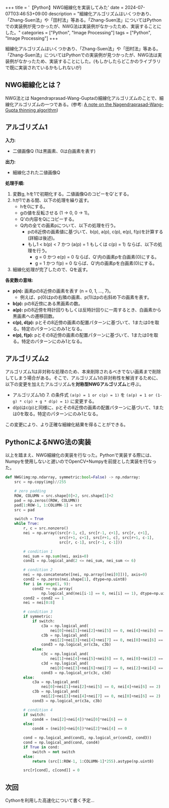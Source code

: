 +++
title = '【Python】NWG細線化を実装してみた'
date = 2024-07-07T03:46:53+09:00
description = "細線化アルゴリズムはいくつかあり、「Zhang-Suen法」や「田村法」等ある。「Zhang-Suen法」についてはPythonでの実装例が見つかったが、NWG法は実装例がなかったため、実装することにした。"
categories = ["Python", "Image Processing"]
tags = ["Python", "Image Processing"]
+++

細線化アルゴリズムはいくつかあり、「Zhang-Suen法」や「田村法」等ある。「Zhang-Suen法」についてはPythonでの実装例が見つかったが、NWG法は実装例がなかったため、実装することにした。(もしかしたらどこかのライブラリで既に実装されているかもしれないが)

## NWG細線化とは？

NWG法とは Nagendraprasad-Wang-Guptaの細線化アルゴリズムのことで、細線化アルゴリズムの一つである。(参考: [A note on the Nagendraprasad-Wang-Gupta thinning algorithm](https://www.sciencedirect.com/science/article/pii/016786559500121V))

## アルゴリズム1

**入力:** 
* 二値画像Q (1は黒画素、0は白画素を表す)

**出力:** 
* 細線化された二値画像Q

**処理手順:**

1. 変数g, hを1で初期化する。二値画像QのコピーをQ'とする。
2. hが1である間、以下の処理を繰り返す。
    * hを0にする。
    * gの値を反転させる (1 -> 0, 0 -> 1)。
    * Q'の内容をQにコピーする。
    * Q内の全ての画素pについて、以下の処理を行う。
        * pの8近傍の画素値に基づいて、b(p), a(p), c(p), e(p), f(p)を計算する (詳細は後述)。
        * もし1 < b(p) < 7 かつ (a(p) = 1 もしくは c(p) = 1) ならば、以下の処理を行う。
            * g = 0 かつ e(p) = 0 ならば、Q'内の画素pを白画素(0)にする。
            * g = 1 かつ f(p) = 0 ならば、Q'内の画素pを白画素(0)にする。
3. 細線化処理が完了したので、Qを返す。

**各変数の意味:**

* **p(n):** 画素pの8近傍の画素を表す (n = 0, 1, ..., 7)。
    * 例えば、p(0)はpの右隣の画素、p(1)はpの右斜め下の画素を表す。
* **b(p):** pの8近傍にある黒画素の数。
* **a(p):** pの8近傍を時計回りもしくは反時計回りに一周するとき、白画素から黒画素への遷移回数。
* **c(p), d(p):** pとその8近傍の画素の配置パターンに基づいて、1または0を取る。特定のパターンにのみ1となる。
* **e(p), f(p):** pとその8近傍の画素の配置パターンに基づいて、1または0を取る。特定のパターンにのみ1となる。

## アルゴリズム2

アルゴリズム1は非対称な処理のため、本来削除されるべきでない画素まで削除してしまう場合がある。そこで、アルゴリズム1の非対称性を解消するために、以下の変更を加えたアルゴリズムを**対称型NWGアルゴリズム**と呼ぶ。

* アルゴリズム1の 7. の条件式 `(a(p) = 1 or c(p) = 1)` を `(a(p) = 1 or (1-g) * c(p) + g * d(p) = 1)` に変更する。
* d(p)はc(p)と同様に、pとその8近傍の画素の配置パターンに基づいて、1または0を取る。特定のパターンにのみ1となる。

この変更により、より正確な細線化結果を得ることができる。

## PythonによるNWG法の実装

以上を踏まえ、NWG細線化の実装を行なった。Pythonで実装する際には、Numpyを使用しないと遅いのでOpenCV+Numpyを前提とした実装を行なった。

```python
def NWG(img:np.ndarray, symmetric:bool=False) -> np.ndarray:
    src = np.copy(img)//255

    # zero padding
    ROW, COLUMN = src.shape[0]+2, src.shape[1]+2
    pad = np.zeros((ROW, COLUMN))
    pad[1:ROW-1, 1:COLUMN-1] = src
    src = pad

    switch = True
    while True:
        r, c = src.nonzero()
        nei = np.array((src[r-1, c], src[r-1, c+1], src[r, c+1],
                        src[r+1, c+1], src[r+1, c], src[r+1, c-1],
                        src[r, c-1], src[r-1, c-1]))

        # condition 1
        nei_sum = np.sum(nei, axis=0)
        cond1 = np.logical_and(2 <= nei_sum, nei_sum <= 6)

        # condition 2
        nei = np.concatenate([nei, np.array([nei[0]])], axis=0)
        cond2 = np.zeros(nei.shape[1], dtype=np.uint8)
        for i in range(1, 9):
            cond2 += np.array(
                np.logical_and(nei[i-1] == 0, nei[i] == 1), dtype=np.uint8)
        cond2 = cond2 == 1
        nei = nei[0:8]

        # condition 3
        if symmetric:
            if switch:
                c3a = np.logical_and(
                    nei[0]+nei[1]+nei[2]+nei[5] == 0, nei[4]+nei[6] == 2)
                c3b = np.logical_and(
                    nei[2]+nei[3]+nei[4]+nei[7] == 0, nei[0]+nei[6] == 2)
                cond3 = np.logical_or(c3a, c3b)
            else:
                c3c = np.logical_and(
                    nei[1]+nei[4]+nei[5]+nei[6] == 0, nei[0]+nei[2] == 2)
                c3d = np.logical_and(
                    nei[0]+nei[3]+nei[6]+nei[7] == 0, nei[2]+nei[4] == 2)
                cond3 = np.logical_or(c3c, c3d)
        else:
            c3a = np.logical_and(
                nei[0]+nei[1]+nei[2]+nei[5] == 0, nei[4]+nei[6] == 2)
            c3b = np.logical_and(
                nei[2]+nei[3]+nei[4]+nei[7] == 0, nei[0]+nei[6] == 2)
            cond3 = np.logical_or(c3a, c3b)    

        # condition 4
        if switch:
            cond4 = (nei[2]+nei[4])*nei[0]*nei[6] == 0
        else:
            cond4 = (nei[0]+nei[6])*nei[2]*nei[4] == 0

        cond = np.logical_and(cond1, np.logical_or(cond2, cond3))
        cond = np.logical_and(cond, cond4)
        if True in cond:
            switch = not switch
        else:
            return (src[1:ROW-1, 1:COLUMN-1]*255).astype(np.uint8)

        src[r[cond], c[cond]] = 0
```

## 次回

Cythonを利用した高速化について書く予定...
